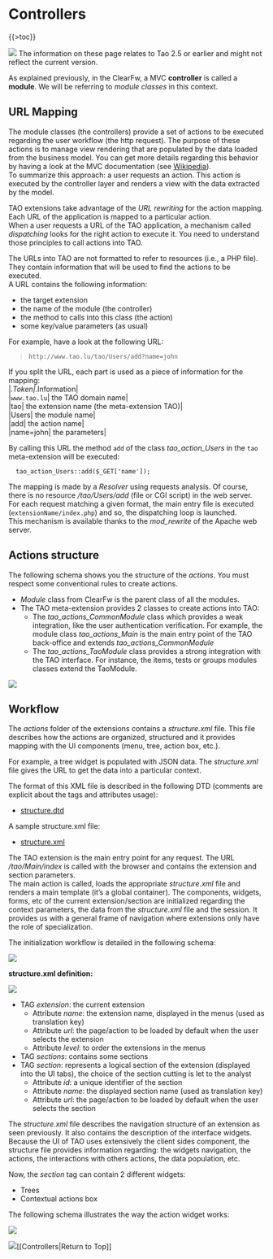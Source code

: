 Controllers
===========

{{\>toc}}

![](http://forge.taotesting.com/attachments/download/760/attention.png) The information on these page relates to Tao 2.5 or earlier and might not reflect the current version.

As explained previously, in the ClearFw, a MVC **controller** is called a **module**. We will be referring to *module classes* in this context.

URL Mapping
-----------

The module classes (the controllers) provide a set of actions to be executed regarding the user workflow (the http request). The purpose of these actions is to manage view rendering that are populated by the data loaded from the business model. You can get more details regarding this behavior by having a look at the MVC documentation (see [Wikipedia](http://en.wikipedia.org/wiki/Model%E2%80%93View%E2%80%93Controller)).\
To summarize this approach: a user requests an action. This action is executed by the controller layer and renders a view with the data extracted by the model.

TAO extensions take advantage of the *URL rewriting* for the action mapping. Each URL of the application is mapped to a particular action.\
When a user requests a URL of the TAO application, a mechanism called *dispatching* looks for the right action to execute it. You need to understand those principles to call actions into TAO.

The URLs into TAO are not formatted to refer to resources (i.e., a PHP file). They contain information that will be used to find the actions to be executed.\
A URL contains the following information:

-   the target extension
-   the name of the module (the controller)
-   the method to calls into this class (the action)
-   some key/value parameters (as usual)

For example, have a look at the following URL:

> `http://www.tao.lu/tao/Users/add?name=john`

If you split the URL, each part is used as a piece of information for the mapping:\
|*.Token|*.Information|\
|`www.tao.lu`| the TAO domain name|\
|tao| the extension name (the meta-extension TAO)|\
|Users| the module name|\
|add| the action name|\
|name=john| the parameters|

By calling this URL the method `add` of the class *tao\_action\_Users* in the `tao` meta-extension will be executed:

      tao_action_Users::add($_GET['name']);

The mapping is made by a *Resolver* using requests analysis. Of course, there is no resource */tao/Users/add* (file or CGI script) in the web server.\
For each request matching a given format, the main entry file is executed (`extensionName/index.php`) and so, the dispatching loop is launched.\
This mechanism is available thanks to the *mod\_rewrite* of the Apache web server.

Actions structure
-----------------

The following schema shows you the structure of the *actions*. You must respect some conventional rules to create actions.

-   *Module* class from ClearFw is the parent class of all the modules.
-   The TAO meta-extension provides 2 classes to create actions into TAO:
    -   The *tao\_actions\_CommonModule* class which provides a weak integration, like the user authentication verification. For example, the module class *tao\_actions\_Main* is the main entry point of the TAO back-office and extends *tao\_actions\_CommonModule*
    -   The *tao\_actions\_TaoModule* class provides a strong integration with the TAO interface. For instance, the items, tests or groups modules classes extend the TaoModule.

![](http://forge.taotesting.com/attachments/385/actions.png)

Workflow
--------

The *actions* folder of the extensions contains a *structure.xml* file. This file describes how the actions are organized, structured and it provides mapping with the UI components (menu, tree, action box, etc.).

For example, a tree widget is populated with JSON data. The *structure.xml* file gives the URL to get the data into a particular context.

The format of this XML file is described in the following DTD (comments are explicit about the tags and attributes usage):

-   [structure.dtd](https://github.com/oat-sa/tao-core/blob/master/doc/structures.dtd)

A sample structure.xml file:

-   [structure.xml](https://github.com/oat-sa/tao-core/blob/master/actions/structures.xml)

The TAO extension is the main entry point for any request. The URL */tao/Main/index* is called with the browser and contains the extension and section parameters.\
The main action is called, loads the appropriate *structure.xml* file and renders a main template (it’s a global container). The components, widgets, forms, etc of the current extension/section are initialized regarding the context parameters, the data from the *structure.xml* file and the session. It provides us with a general frame of navigation where extensions only have the role of specialization.

The initialization workflow is detailed in the following schema:

![](http://forge.taotesting.com/attachments/386/tao-actions-nav.png)

**structure.xml definition:**

![](http://forge.taotesting.com/attachments/download/158/structure_xml_hierarchie.png)

-   TAG *extension*: the current extension
    -   Attribute *name*: the extension name, displayed in the menus (used as translation key)
    -   Attribute *url*: the page/action to be loaded by default when the user selects the extension
    -   Attribute *level*: to order the extensions in the menus
-   TAG *sections*: contains some sections
-   TAG *section*: represents a logical section of the extension (displayed into the UI tabs), the choice of the section cutting is let to the analyst
    -   Attribute *id*: a unique identifier of the section
    -   Attribute *name*: the displayed section name (used as translation key)
    -   Attribute *url*: the page/action to be loaded by default when the user selects the section

The *structure.xml* file describes the navigation structure of an extension as seen previously. It also contains the description of the interface widgets. Because the UI of TAO uses extensively the client sides component, the structure file provides information regarding: the widgets navigation, the actions, the interactions with others actions, the data population, etc.

Now, the *section* tag can contain 2 different widgets:

-   Trees
-   Contextual actions box

The following schema illustrates the way the action widget works:

![](http://forge.taotesting.com/attachments/387/actions_widget.png)

![](http://forge.taotesting.com/attachments/download/215/returnTopArrow.JPG)[[Controllers|Return to Top]]


